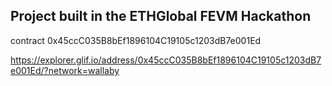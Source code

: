 ## Project built in the ETHGlobal FEVM Hackathon

contract 0x45ccC035B8bEf1896104C19105c1203dB7e001Ed

https://explorer.glif.io/address/0x45ccC035B8bEf1896104C19105c1203dB7e001Ed/?network=wallaby

